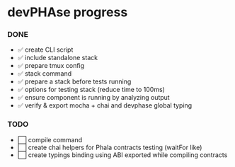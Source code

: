 # devPHAse progress

### DONE

- ✅ create CLI script
- ✅ include standalone stack
- ✅ prepare tmux config
- ✅ stack command
- ✅ prepare a stack before tests running
- ✅ options for testing stack (reduce time to 100ms)
- ✅ ensure component is running by analyzing output
- ✅ verify & export mocha + chai and devphase global typing

### TODO

- ⬜ compile command
- ⬜ create chai helpers for Phala contracts testing (waitFor like)
- ⬜ create typings binding using ABI exported while compiling contracts



